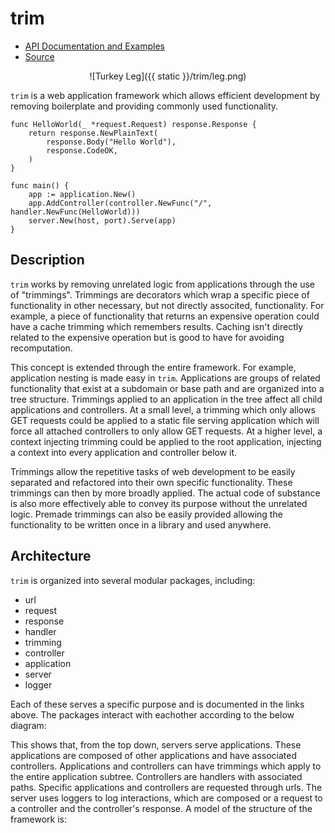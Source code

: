 # trim

* [API Documentation and Examples](https://godoc.org/github.com/jwowillo/trim)
* [Source](https://github.com/jwowillo/trim)

<center>![Turkey Leg]({{ static }}/trim/leg.png)</center>

`trim` is a web application framework which allows efficient development by
removing boilerplate and providing commonly used functionality.

```
func HelloWorld(_ *request.Request) response.Response {
	return response.NewPlainText(
		response.Body("Hello World"),
		response.CodeOK,
	)
}

func main() {
	app := application.New()
	app.AddController(controller.NewFunc("/", handler.NewFunc(HelloWorld)))
	server.New(host, port).Serve(app)
}
```

## Description

`trim` works by removing unrelated logic from applications through the use of
"trimmings". Trimmings are decorators which wrap a specific piece of
functionality in other necessary, but not directly associted, functionality. For
example, a piece of functionality that returns an expensive operation could have
a cache trimming which remembers results. Caching isn't directly related to the
expensive operation but is good to have for avoiding recomputation.

This concept is extended through the entire framework. For example, application
nesting is made easy in `trim`. Applications are groups of related functionality
that exist at a subdomain or base path and are organized into a tree structure.
Trimmings applied to an application in the tree affect all child applications
and controllers. At a small level, a trimming which only allows GET requests
could be applied to a static file serving application which will force all
attached controllers to only allow GET requests. At a higher level, a context
injecting trimming could be applied to the root application, injecting a context
into every application and controller below it.

Trimmings allow the repetitive tasks of web development to be easily separated
and refactored into their own specific functionality. These trimmings can then
by more broadly applied. The actual code of substance is also more effectively
able to convey its purpose without the unrelated logic. Premade trimmings can
also be easily provided allowing the functionality to be written once in a
library and used anywhere.

## Architecture

`trim` is organized into several modular packages, including:

* url
* request
* response
* handler
* trimming
* controller
* application
* server
* logger

Each of these serves a specific purpose and is documented in the links above.
The packages interact with eachother according to the below diagram:

This shows that, from the top down, servers serve applications. These
applications are composed of other applications and have associated controllers. 
Applications and controllers can have trimmings which apply to the entire
application subtree. Controllers are handlers with associated paths. Specific
applications and controllers are requested through urls. The server uses loggers
to log interactions, which are composed or a request to a controller and the
controller's response. A model of the structure of the framework is:
